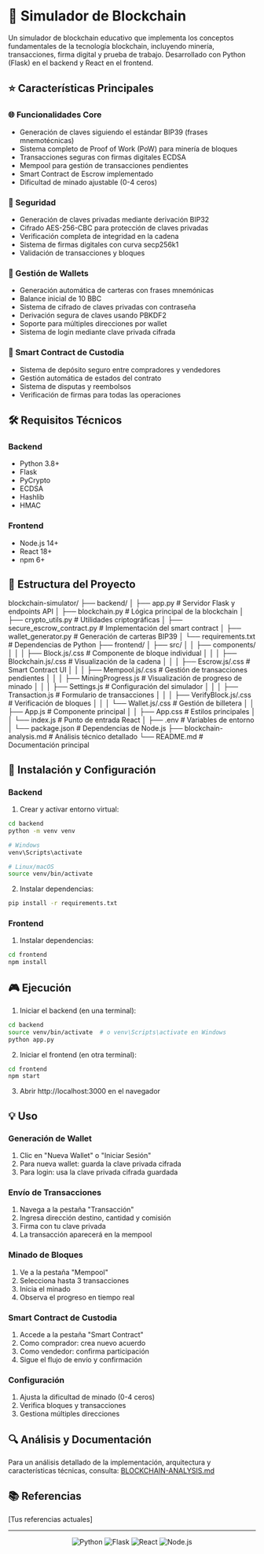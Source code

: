 # 🔗 Simulador de Blockchain

Un simulador de blockchain educativo que implementa los conceptos fundamentales de la tecnología blockchain, incluyendo minería, transacciones, firma digital y prueba de trabajo. Desarrollado con Python (Flask) en el backend y React en el frontend.

## ⭐ Características Principales

### 🌐 Funcionalidades Core
- Generación de claves siguiendo el estándar BIP39 (frases mnemotécnicas)
- Sistema completo de Proof of Work (PoW) para minería de bloques
- Transacciones seguras con firmas digitales ECDSA
- Mempool para gestión de transacciones pendientes
- Smart Contract de Escrow implementado
- Dificultad de minado ajustable (0-4 ceros)

### 🔐 Seguridad
- Generación de claves privadas mediante derivación BIP32
- Cifrado AES-256-CBC para protección de claves privadas
- Verificación completa de integridad en la cadena
- Sistema de firmas digitales con curva secp256k1
- Validación de transacciones y bloques

### 💼 Gestión de Wallets
- Generación automática de carteras con frases mnemónicas
- Balance inicial de 10 BBC
- Sistema de cifrado de claves privadas con contraseña
- Derivación segura de claves usando PBKDF2
- Soporte para múltiples direcciones por wallet
- Sistema de login mediante clave privada cifrada

### 🤝 Smart Contract de Custodia
- Sistema de depósito seguro entre compradores y vendedores
- Gestión automática de estados del contrato
- Sistema de disputas y reembolsos
- Verificación de firmas para todas las operaciones

## 🛠️ Requisitos Técnicos

### Backend
- Python 3.8+
- Flask
- PyCrypto
- ECDSA
- Hashlib
- HMAC

### Frontend
- Node.js 14+
- React 18+
- npm 6+

## 📁 Estructura del Proyecto

blockchain-simulator/
├── backend/
│   ├── app.py                      # Servidor Flask y endpoints API
│   ├── blockchain.py               # Lógica principal de la blockchain
│   ├── crypto_utils.py             # Utilidades criptográficas
│   ├── secure_escrow_contract.py   # Implementación del smart contract
│   ├── wallet_generator.py         # Generación de carteras BIP39
│   └── requirements.txt            # Dependencias de Python
├── frontend/
│   ├── src/
│   │   ├── components/
│   │   │   ├── Block.js/.css          # Componente de bloque individual
│   │   │   ├── Blockchain.js/.css     # Visualización de la cadena
│   │   │   ├── Escrow.js/.css         # Smart Contract UI
│   │   │   ├── Mempool.js/.css        # Gestión de transacciones pendientes
│   │   │   ├── MiningProgress.js      # Visualización de progreso de minado
│   │   │   ├── Settings.js            # Configuración del simulador
│   │   │   ├── Transaction.js         # Formulario de transacciones
│   │   │   ├── VerifyBlock.js/.css    # Verificación de bloques
│   │   │   └── Wallet.js/.css         # Gestión de billetera
│   │   ├── App.js                     # Componente principal
│   │   ├── App.css                    # Estilos principales
│   │   └── index.js                   # Punto de entrada React
│   ├── .env                           # Variables de entorno
│   └── package.json                   # Dependencias de Node.js
├── blockchain-analysis.md             # Análisis técnico detallado
└── README.md                          # Documentación principal
## 🚀 Instalación y Configuración


### Backend

1. Crear y activar entorno virtual:
```bash
cd backend
python -m venv venv

# Windows
venv\Scripts\activate

# Linux/macOS
source venv/bin/activate
```

2. Instalar dependencias:
```bash
pip install -r requirements.txt
```

### Frontend

1. Instalar dependencias:
```bash
cd frontend
npm install
```

## 🎮 Ejecución

1. Iniciar el backend (en una terminal):
```bash
cd backend
source venv/bin/activate  # o venv\Scripts\activate en Windows
python app.py
```

2. Iniciar el frontend (en otra terminal):
```bash
cd frontend
npm start
```

3. Abrir http://localhost:3000 en el navegador
## 💡 Uso

### Generación de Wallet
1. Clic en "Nueva Wallet" o "Iniciar Sesión"
2. Para nueva wallet: guarda la clave privada cifrada
3. Para login: usa la clave privada cifrada guardada

### Envío de Transacciones
1. Navega a la pestaña "Transacción"
2. Ingresa dirección destino, cantidad y comisión
3. Firma con tu clave privada
4. La transacción aparecerá en la mempool

### Minado de Bloques
1. Ve a la pestaña "Mempool"
2. Selecciona hasta 3 transacciones
3. Inicia el minado
4. Observa el progreso en tiempo real

### Smart Contract de Custodia
1. Accede a la pestaña "Smart Contract"
2. Como comprador: crea nuevo acuerdo
3. Como vendedor: confirma participación
4. Sigue el flujo de envío y confirmación

### Configuración
1. Ajusta la dificultad de minado (0-4 ceros)
2. Verifica bloques y transacciones
3. Gestiona múltiples direcciones

## 🔍 Análisis y Documentación

Para un análisis detallado de la implementación, arquitectura y características técnicas, consulta:
[BLOCKCHAIN-ANALYSIS.md](BLOCKCHAIN-ANALYSIS.md)

## 📚 Referencias

[Tus referencias actuales]

---
<div align="center">

![Python](https://img.shields.io/badge/Python-3776AB?style=for-the-badge&logo=python&logoColor=white)
![Flask](https://img.shields.io/badge/Flask-000000?style=for-the-badge&logo=flask&logoColor=white)
![React](https://img.shields.io/badge/React-20232A?style=for-the-badge&logo=react&logoColor=61DAFB)
![Node.js](https://img.shields.io/badge/Node.js-43853D?style=for-the-badge&logo=node.js&logoColor=white)

</div>
